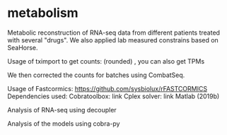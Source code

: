 # metabolism
Metabolic reconstruction of RNA-seq data from different patients treated with several "drugs". We also applied lab measured constrains based on SeaHorse. 

Usage of tximport to get counts: 
(rounded) , you can also get TPMs

We then corrected the counts for batches using CombatSeq. 

Usage of Fastcormics: 
https://github.com/sysbiolux/rFASTCORMICS
Dependencies used: 
Cobratoolbox: link
Cplex solver: link
Matlab (2019b)

Analysis of RNA-seq using decoupler

Analysis of the models using cobra-py

